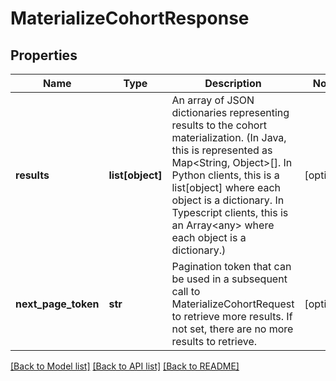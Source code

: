 # MaterializeCohortResponse

## Properties
Name | Type | Description | Notes
------------ | ------------- | ------------- | -------------
**results** | **list[object]** | An array of JSON dictionaries representing results to the cohort materialization. (In Java, this is represented as Map&lt;String, Object&gt;[]. In Python clients, this is a list[object] where each object is a dictionary. In Typescript clients, this is an Array&lt;any&gt; where each object is a dictionary.)  | [optional] 
**next_page_token** | **str** | Pagination token that can be used in a subsequent call to MaterializeCohortRequest to retrieve more results. If not set, there are no more results to retrieve.  | [optional] 

[[Back to Model list]](../README.md#documentation-for-models) [[Back to API list]](../README.md#documentation-for-api-endpoints) [[Back to README]](../README.md)


